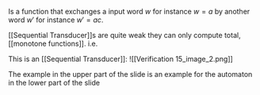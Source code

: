 

Is a function that exchanges a input word $w$ for instance $w=a$ by another word $w'$ for instance $w'=ac$.

[[Sequential Transducer]]s are quite weak they can only compute total, [[monotone functions]]. i.e.

This is an [[Sequential Transducer]]:
![[Verification 15_image_2.png]]

The example in the upper part of the slide is an example for the automaton in the lower part of the slide